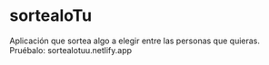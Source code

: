 # sortealoTu
Aplicación que sortea algo a elegir entre las personas que quieras.
Pruébalo: sortealotuu.netlify.app
